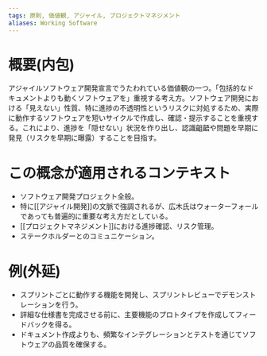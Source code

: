 ```yaml
---
tags: 原則, 価値観, アジャイル, プロジェクトマネジメント
aliases: Working Software
---
```


# 概要(内包)

アジャイルソフトウェア開発宣言でうたわれている価値観の一つ。「包括的なドキュメントよりも動くソフトウェアを」重視する考え方。ソフトウェア開発における「見えない」性質、特に進捗の不透明性というリスクに対処するため、実際に動作するソフトウェアを短いサイクルで作成し、確認・提示することを重視する。これにより、進捗を「隠せない」状況を作り出し、認識齟齬や問題を早期に発見（リスクを早期に曝露）することを目指す。

# この概念が適用されるコンテキスト

- ソフトウェア開発プロジェクト全般。
- 特に[[アジャイル開発]]の文脈で強調されるが、広木氏はウォーターフォールであっても普遍的に重要な考え方だとしている。
- [[プロジェクトマネジメント]]における進捗確認、リスク管理。
- ステークホルダーとのコミュニケーション。

# 例(外延)

- スプリントごとに動作する機能を開発し、スプリントレビューでデモンストレーションを行う。
- 詳細な仕様書を完成させる前に、主要機能のプロトタイプを作成してフィードバックを得る。
- ドキュメント作成よりも、頻繁なインテグレーションとテストを通じてソフトウェアの品質を確保する。
